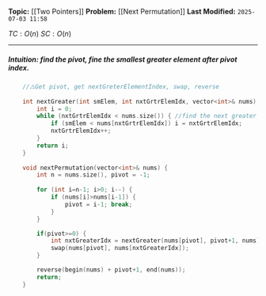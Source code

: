 **Topic:** [[Two Pointers]]
**Problem:**  [[Next Permutation]]
**Last Modified:**  `2025-07-03 11:58`

 $TC: O(n)$
 $SC: O(n)$

---
##### **Intuition**: find the pivot, fine the smallest greater element after pivot index.

 
```cpp
	//⚠️Get pivot, get nextGreterElementIndex, swap, reverse
	
    int nextGreater(int smElem, int nxtGrtrElemIdx, vector<int>& nums) {
        int i = 0;
        while (nxtGrtrElemIdx < nums.size()) { //find the next greater elemnt till end || see the optimal appraoch for another type
            if (smElem < nums[nxtGrtrElemIdx]) i = nxtGrtrElemIdx;
            nxtGrtrElemIdx++;
        }
        return i; 
    }
	
    void nextPermutation(vector<int>& nums) {
        int n = nums.size(), pivot = -1;
        
        for (int i=n-1; i>0; i--) { 
            if (nums[i]>nums[i-1]) {  
                pivot = i-1; break;
            }
        }

        if(pivot>=0) {
            int nxtGreaterIdx = nextGreater(nums[pivot], pivot+1, nums);
            swap(nums[pivot], nums[nxtGreaterIdx]);
        }

        reverse(begin(nums) + pivot+1, end(nums));
        return;
    }
```

